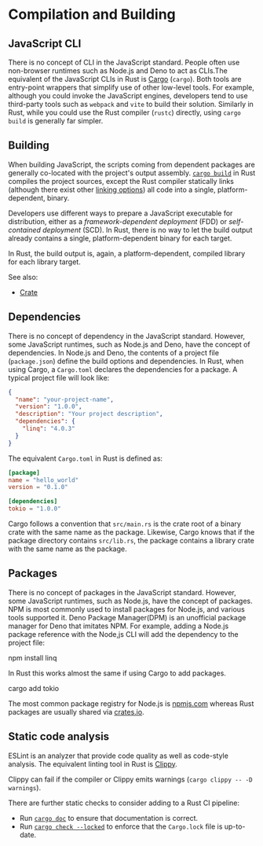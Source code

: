 # Compilation and Building

## JavaScript CLI

There is no concept of CLI in the JavaScript standard. People often use non-browser runtimes such as Node.js and Deno to act as CLIs.The equivalent of the JavaScript CLIs in Rust is [Cargo] (`cargo`). Both tools are entry-point wrappers that simplify use of other low-level tools. For example, although you could invoke the JavaScript engines, developers tend to use third-party tools such as `webpack` and `vite` to build their solution. Similarly in Rust, while you could use the Rust compiler (`rustc`) directly, using `cargo build` is generally far simpler.

[cargo]: https://doc.rust-lang.org/cargo/

## Building

When building JavaScript, the scripts coming from dependent packages are generally co-located with the project's output assembly. [`cargo build`][cargo-build] in Rust compiles the project sources, except the Rust compiler statically links (although there exist other [linking options][linkage]) all code into a single, platform-dependent, binary.

Developers use different ways to prepare a JavaScript executable for distribution, either as a _framework-dependent deployment_ (FDD) or _self-contained deployment_ (SCD). In Rust, there is no way to let the build output already contains a single, platform-dependent binary for each target.

In Rust, the build output is, again, a platform-dependent, compiled library for each library target.

See also:

- [Crate]

[cargo-build]: https://doc.rust-lang.org/cargo/commands/cargo-build.html#cargo-build1
[linkage]: https://doc.rust-lang.org/reference/linkage.html
[crate]: https://doc.rust-lang.org/book/ch07-01-packages-and-crates.html

## Dependencies

There is no concept of dependency in the JavaScript standard. However, some JavaScript runtimes, such as Node.js and Deno, have the concept of dependencies. In Node.js and Deno, the contents of a project file (`package.json`) define the build options and dependencies. In Rust, when using Cargo, a `Cargo.toml` declares the dependencies for a package. A typical project file will look like:

```json
{
  "name": "your-project-name",
  "version": "1.0.0",
  "description": "Your project description",
  "dependencies": {
    "linq": "4.0.3"
  }
}
```

The equivalent `Cargo.toml` in Rust is defined as:

```toml
[package]
name = "hello_world"
version = "0.1.0"

[dependencies]
tokio = "1.0.0"
```

Cargo follows a convention that `src/main.rs` is the crate root of a binary crate with the same name as the package. Likewise, Cargo knows that if the package directory contains `src/lib.rs`, the package contains a library crate with the same name as the package.

## Packages
There is no concept of packages in the JavaScript standard. However, some JavaScript runtimes, such as Node.js, have the concept of packages. NPM is most commonly used to install packages for Node.js, and various tools supported it. Deno Package Manager(DPM) is an unofficial package manager for Deno that imitates NPM.
For example, adding a Node.js package reference with the Node,js CLI will add the
dependency to the project file:

  npm install linq

In Rust this works almost the same if using Cargo to add packages.

  cargo add tokio

The most common package registry for Node.js is [npmjs.com] whereas Rust packages are usually shared via [crates.io].

[npmjs.com]: https://www.npmjs.com/
[crates.io]: https://crates.io

## Static code analysis

ESLint is an analyzer that provide code quality as well as code-style analysis. The equivalent linting tool in Rust
is [Clippy].

Clippy can fail if the compiler or Clippy emits warnings (`cargo clippy -- -D warnings`).

There are further static checks to consider adding to a Rust CI pipeline:

- Run [`cargo doc`][cargo-doc] to ensure that documentation is correct.
- Run [`cargo check --locked`][cargo-check] to enforce that the `Cargo.lock` file is up-to-date.

[clippy]: https://github.com/rust-lang/rust-clippy
[cargo-doc]: https://doc.rust-lang.org/cargo/commands/cargo-doc.html
[cargo-check]: https://doc.rust-lang.org/cargo/commands/cargo-check.html#manifest-options
